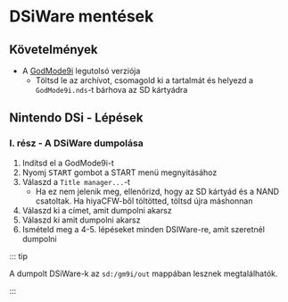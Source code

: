 # DSiWare mentések

## Követelmények

- A [GodMode9i](https://github.com/RocketRobz/godmode9i/releases) legutolsó verziója
  - Töltsd le az archívot, csomagold ki a tartalmát és helyezd a `GodMode9i.nds`-t bárhova az SD kártyádra

## Nintendo DSi - Lépések

### I. rész - A DSiWare dumpolása

1. Indítsd el a GodMode9i-t
2. Nyomj <kbd>START</kbd> gombot a START menü megnyitásához
3. Válaszd a `Title manager...`-t
   - Ha ez nem jelenik meg, ellenőrizd, hogy az SD kártyád és a NAND csatoltak. Ha hiyaCFW-ből töltötted, töltsd újra máshonnan
4. Válaszd ki a címet, amit dumpolni akarsz
5. Válaszd ki amit dumpolni akarsz
6. Ismételd meg a 4-5. lépéseket minden DSIWare-re, amit szeretnél dumpolni

::: tip

A dumpolt DSiWare-k az `sd:/gm9i/out` mappában lesznek megtalálhatók.

:::
